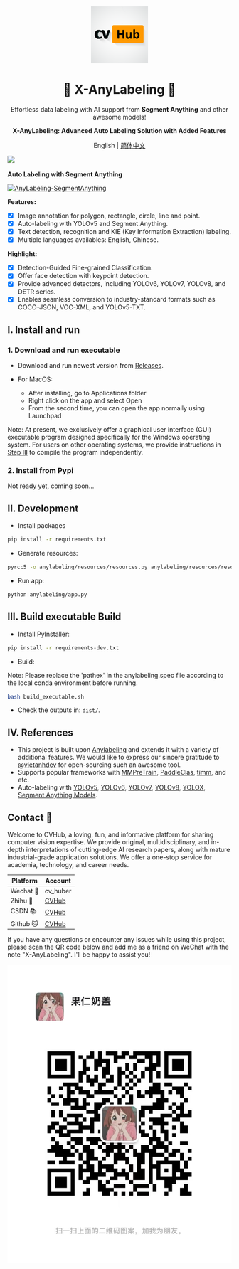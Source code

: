 <p align="center">
  <img alt="X-AnyLabeling" style="width: 128px; max-width: 100%; height: auto;" src="https://github.com/CVHub520/Resources/blob/main/X-Anylabeling/logo.png"/>
  <h1 align="center"> 💫 X-AnyLabeling 💫</h1>
  <p align="center">Effortless data labeling with AI support from <b>Segment Anything</b> and other awesome models!</p>
  <p align="center"><b>X-AnyLabeling: Advanced Auto Labeling Solution with Added Features</b></p>
</p>

<div align="center">

English | [简体中文](README_zh-CN.md)

</div>

![](https://user-images.githubusercontent.com/18329471/234640541-a6a65fbc-d7a5-4ec3-9b65-55305b01a7aa.png)


**Auto Labeling with Segment Anything**

<a href="https://b23.tv/AcwX0Gx">
  <img style="width: 800px; margin-left: auto; margin-right: auto; display: block;" alt="AnyLabeling-SegmentAnything" src="https://github.com/CVHub520/Resources/blob/main/X-Anylabeling/demo.gif"/>
</a>


**Features:**

- [x] Image annotation for polygon, rectangle, circle, line and point.
- [x] Auto-labeling with YOLOv5 and Segment Anything.
- [x] Text detection, recognition and KIE (Key Information Extraction) labeling.
- [x] Multiple languages availables: English, Chinese.

**Highlight:**

- [x] Detection-Guided Fine-grained Classification.
- [x] Offer face detection with keypoint detection.
- [x] Provide advanced detectors, including YOLOv6, YOLOv7, YOLOv8, and DETR series.
- [x] Enables seamless conversion to industry-standard formats such as COCO-JSON, VOC-XML, and YOLOv5-TXT.

## I. Install and run

### 1. Download and run executable

- Download and run newest version from [Releases](https://github.com/CVHub520/X-AnyLabeling/releases/tag/v0.1.1).

- For MacOS:
  - After installing, go to Applications folder
  - Right click on the app and select Open
  - From the second time, you can open the app normally using Launchpad

Note: At present, we exclusively offer a graphical user interface (GUI) executable program designed specifically for the Windows operating system. For users on other operating systems, we provide instructions in [Step Ⅲ](#build) to compile the program independently.

### 2. Install from Pypi

Not ready yet, coming soon...

## II. Development

- Install packages

```bash
pip install -r requirements.txt
```

- Generate resources:

```bash
pyrcc5 -o anylabeling/resources/resources.py anylabeling/resources/resources.qrc
```

- Run app:

```bash
python anylabeling/app.py
```

## III. Build executable <span id="build">Build</span>

- Install PyInstaller:

```bash
pip install -r requirements-dev.txt
```

- Build:

Note: Please replace the 'pathex' in the anylabeling.spec file according to the local conda environment before running.

```bash
bash build_executable.sh
```

- Check the outputs in: `dist/`.


## IV. References

- This project is built upon [Anylabeling](https://github.com/vietanhdev/anylabeling) and extends it with a variety of additional features. We would like to express our sincere gratitude to @[vietanhdev](https://github.com/vietanhdev) for open-sourcing such an awesome tool.
- Supports popular frameworks with [MMPreTrain](https://github.com/open-mmlab/mmpretrain), [PaddleClas](https://github.com/PaddlePaddle/PaddleClas), [timm](https://github.com/huggingface/pytorch-image-models), and etc.
- Auto-labeling with [YOLOv5](https://github.com/ultralytics/yolov5), [YOLOv6](https://github.com/meituan/YOLOv6), [YOLOv7](https://github.com/WongKinYiu/yolov7), [YOLOv8](https://github.com/ultralytics/ultralytics), [YOLOX](https://github.com/Megvii-BaseDetection/YOLOX), [Segment Anything Models](https://segment-anything.com/).

## Contact 👋

Welcome to CVHub, a loving, fun, and informative platform for sharing computer vision expertise. We provide original, multidisciplinary, and in-depth interpretations of cutting-edge AI research papers, along with mature industrial-grade application solutions. We offer a one-stop service for academia, technology, and career needs.


| Platform | Account |
| --- | --- |
| Wechat 💬 | cv_huber |
| Zhihu  🧠 | [CVHub](https://www.zhihu.com/people/cvhub-40) |
| CSDN   📚 | [CVHub](https://blog.csdn.net/CVHub?spm=1010.2135.3001.5343) |
| Github 🐱 | [CVHub](https://github.com/CVHub520) |

If you have any questions or encounter any issues while using this project, please scan the QR code below and add me as a friend on WeChat with the note "X-AnyLabeling". I'll be happy to assist you!

![](https://github.com/CVHub520/Resources/blob/main/X-Anylabeling/Wechat.jpg)
